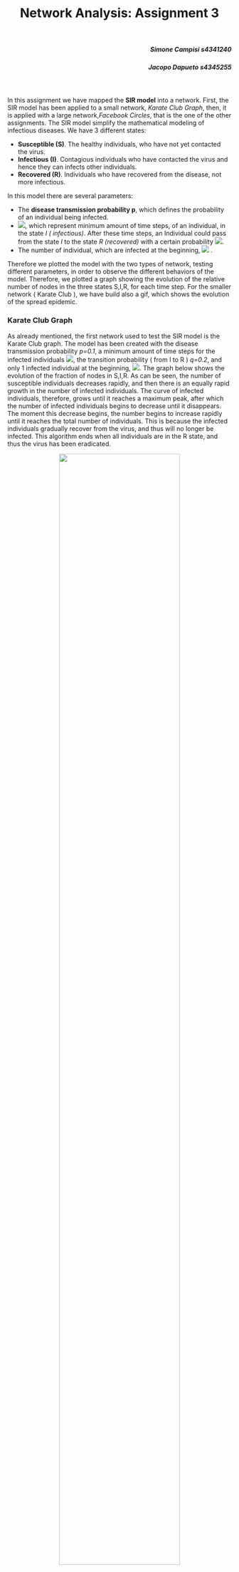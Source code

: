 <center> <h1> Network Analysis: Assignment 3 </h1> </center>
</br>
<h5 style="text-align: right">Simone Campisi s4341240 </h5>
<h5 style="text-align: right">Jacopo Dapueto s4345255 </h5>

</br></br>
In this assignment we have mapped the **SIR model** into a network. First, the SIR model has been applied to a small network, *Karate Club Graph*, then, it is applied with a large network,*Facebook Circles*, that is the one of the other assignments.
The SIR model simplify the mathematical modeling of infectious diseases. We have 3 different states:

- **Susceptible (S)**. The healthy individuals, who have not yet contacted the virus.
- **Infectious (I)**. Contagious individuals who have contacted the virus and hence they can infects other individuals.
- **Recovered (R)**. Individuals who have recovered from the disease, not more infectious.

In this model there are several parameters:

- The **disease transmission probability p**, which defines the probability of an individual being infected.
- <img src="https://latex.codecogs.com/svg.image?\inline&space;\mathbf{T_i}"/>, which represent minimum amount of time steps, of an individual, in the state *I ( infectious)*. After these time steps, an Individual could pass from the state *I* to the state *R (recovered)* with a certain probability <img src="https://latex.codecogs.com/svg.image?\inline&space;\mathbf{q}"/>.
- The number of individual, which are infected at the beginning, <img src="https://latex.codecogs.com/svg.image?\inline&space;\mathbf{i_0}"/> .

Therefore we plotted the model with the two types of network, testing different parameters, in order to observe the different behaviors of the model. Therefore, we plotted a graph showing the evolution of the relative number of nodes in the three states S,I,R, for each time step.
For the smaller network ( Karate Club ), we have build also a gif, which shows the evolution of the spread epidemic.

### Karate Club Graph

As already mentioned, the first network used to test the SIR model is the Karate Club graph. The model has been created with the disease transmission probability *p=0.1*, a minimum amount of time steps for the infected individuals <img src="https://latex.codecogs.com/svg.image?\inline&space;T_i&space;=&space;10"/>, the transition probability ( from I to R ) *q=0.2*, and only 1 infected individual at the beginning, <img src="https://latex.codecogs.com/svg.image?\inline&space;i_0"/>.
The graph below shows the evolution of the fraction of nodes in S,I,R. As can be seen, the number of susceptible individuals decreases rapidly, and then there is an equally rapid growth in the number of infected individuals. The curve of infected individuals, therefore, grows until it reaches a maximum peak, after which the number of infected individuals begins to decrease until it disappears. The moment this decrease begins, the number begins to increase rapidly until it reaches the total number of individuals. This is because the infected individuals gradually recover from the virus, and thus will no longer be infected.
This algorithm ends when all individuals are in the R state, and thus the virus has been eradicated.

<figure align=center>
    <img src="./images/Karate_club/curves.png" width="80%" height="80%">
    <figcaption> <i> Figure 1 - Karate Club Graph </i> </figcaption>
</figure>

The gif below shows the evolution of the spread epidemic in the Karate Club network.

<figure align=center>
    <img src="images/Karate_club/gif/anim.gif" style="margin-left: auto; margin-right: auto;" ></img>
    <figcaption> <i> Figure 2 - Karate Club Graph, spread epidemics animation - SIR model </i> </figcaption>
</figure>

We performed some experiments changing the parameter of the SIR model. In particular, we have taken as reference the value <img src="https://latex.codecogs.com/svg.image?\inline&space;R&space;=&space;p*k"/>, that is the **basic reproduction number**, which is the expected number of new cases caused by a single infected individual, and where *k* is the number of individuals that everyone meet.
So, we have tested the model considering 3 different cases:

- <img src="https://latex.codecogs.com/svg.image?\mathbf{R&space;<&space;1}" title="\mathbf{R_0 < 1}" />. This, as showed by the graphic below, is the best case, because when *R < 1* the disease dies out faster. In fact after reaching peak ( more or less the 90% of the population ) infections the contagion curve immediately starts to decrease. In this regime the epidemic is contained.

<figure align=center>
    <img src="./images/Karate_club_smaller_1/curves.png" width="80%" height="80%">
</figure>

- <img src="https://latex.codecogs.com/svg.image?\mathbf{R&space;=&space;1}" title="\mathbf{R = 1}" />. This is the *endemic* regime, where, respect to the previous case, there is a fester increase of infections at the beginning, reaching quickly the 100% of individuals infected. Respect to the previous case, the number of total infected remains at its maximum remains stable for some time steps and and doesn't immediately start to decrease.
  
<figure align=center>
    <img src="./images/Karate_club_equal_1/curves.png" width="80%" height="80%" >
</figure>

- <img src="https://latex.codecogs.com/svg.image?\mathbf{R&space;>&space;1}" title="\mathbf{R_0 > 1}" />

<figure align=center>
    <img src="./images/Karate_club_greater_1/curves.png" width="80%" height="80%">
</figure>

### Facebook Circles

We performed some experiments changing the parameter of the SIR model:

- <img src="https://latex.codecogs.com/svg.image?\mathbf{R&space;=&space;1}" title="\mathbf{R_0 = 1}" />

<figure align=center>
    <img src="./images/Facebook_R_equal_1/curves.png" width="80%" height="80%" >
</figure>

- <img src="https://latex.codecogs.com/svg.image?\mathbf{R&space;>&space;1}" title="\mathbf{R_0 > 1}" />

<figure align=center>
    <img src="./images/Facebook_R_greater_1/curves.png" width="80%" height="80%">
</figure>

- <img src="https://latex.codecogs.com/svg.image?\mathbf{R&space;<&space;1}" title="\mathbf{R_0 < 1}" />

<figure align=center>
    <img src="./images/Facebook_R_smaller_1/curves.png" width="80%" height="80%">

</figure>